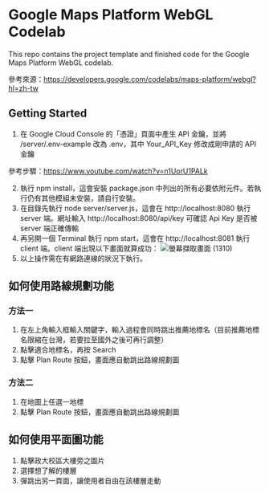 # Google Maps Platform WebGL Codelab

This repo contains the project template and finished code for the Google Maps Platform WebGL codelab.

參考來源：https://developers.google.com/codelabs/maps-platform/webgl?hl=zh-tw

## Getting Started
1. 在  Google Cloud Console 的「憑證」頁面中產生 API 金鑰，並將 /server/.env-example 改為 .env，其中 Your_API_Key 修改成剛申請的 API 金鑰

參考步驟：https://www.youtube.com/watch?v=n1UorU1PALk

2. 執行 npm install，這會安裝 package.json 中列出的所有必要依附元件。若執行仍有其他模組未安裝，請自行安裝。
3. 在目錄先執行 node server/server.js，這會在 http://localhost:8080 執行 server 端。網址輸入 http://localhost:8080/api/key 可確認 Api Key 是否被 server 端正確傳輸
4. 再另開一個 Terminal 執行 npm start，這會在 http://localhost:8081 執行 client 端。client 端出現以下畫面就算成功：
![螢幕擷取畫面 (1310)](https://github.com/JOE-CHOU88/MIS-Final-Project-Webgl-Three/assets/62171839/d744a144-85b1-41ec-a64e-f771a393ac25)
5. 以上操作需在有網路連線的狀況下執行。


## 如何使用路線規劃功能
### 方法一
1. 在左上角輸入框輸入關鍵字，輸入過程會同時跳出推薦地標名（目前推薦地標名限縮在台灣，若要拉至國外之後可再行調整）
2. 點擊適合地標名，再按 Search
3. 點擊 Plan Route 按鈕，畫面應自動跳出路線規劃圖
### 方法二
1. 在地圖上任選一地標
2. 點擊 Plan Route 按鈕，畫面應自動跳出路線規劃圖

## 如何使用平面圖功能
1. 點擊政大校區大樓旁之圖片
2. 選擇想了解的樓層
3. 彈跳出另一頁面，讓使用者自由在該樓層走動
